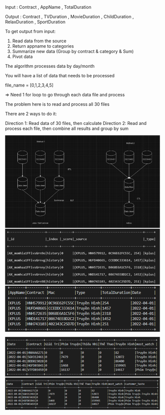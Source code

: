 Input : Contract , AppName , TotalDuration

Output : Contract , TVDuration , MovieDuration , ChildDuration , RelaxDuration , SportDuration

To get output from input:

1. Read data from the source
2. Return appname to categories
3. Summarize new data (Group by contract & category & Sum)
4. Pivot data

The algorithm processes data by day/month

You will have a list of data that needs to be processed

file_name = [0,1,2,3,4,5]

=> Need 1 for loop to go through each data file and process

The problem here is to read and process all 30 files

There are 2 ways to do it:

Direction 1: Read data of 30 files, then calculate
Direction 2: Read and process each file, then combine all results and group by sum

![ETL FLOW](img/etl-flow.png)
![alt text](img/root-data.png)
![Data after transforming: clean null, add date, total duration ](img/data-transform.png)

![Add](img/most_watch.png)
![alt text](img/taste.png)
